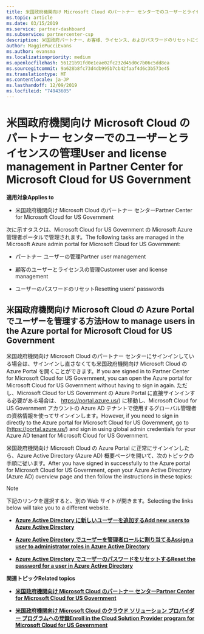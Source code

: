 ```yaml
---
title: 米国政府機関向け Microsoft Cloud のパートナー センターでのユーザーとライセンスの管理 | 米国政府機関向け Microsoft Cloud のパートナー センター
ms.topic: article
ms.date: 03/15/2019
ms.service: partner-dashboard
ms.subservice: partnercenter-csp
description: 米国政府パートナー、お客様、ライセンス、およびパスワードのリセットについて Microsoft Cloud のパートナーセンターを管理する方法と場所について説明します。
author: MaggiePucciEvans
ms.author: evansma
ms.localizationpriority: medium
ms.openlocfilehash: 56121b91fd0e1eae02fc232d45d0c7b06c5dd8ea
ms.sourcegitcommit: 9a628b8fc73d4db995b7cb42faaf4d6c3b573e45
ms.translationtype: MT
ms.contentlocale: ja-JP
ms.lasthandoff: 12/09/2019
ms.locfileid: "74943605"
---
```

# <a name="user-and-license-management-in-partner-center-for-microsoft-cloud-for-us-government"></a><span data-ttu-id="72926-103">米国政府機関向け Microsoft Cloud のパートナー センターでのユーザーとライセンスの管理</span><span class="sxs-lookup"><span data-stu-id="72926-103">User and license management in Partner Center for Microsoft Cloud for US Government</span></span>

<span data-ttu-id="72926-104">**適用対象**</span><span class="sxs-lookup"><span data-stu-id="72926-104">**Applies to**</span></span>

-  <span data-ttu-id="72926-105">米国政府機関向け Microsoft Cloud のパートナー センター</span><span class="sxs-lookup"><span data-stu-id="72926-105">Partner Center for Microsoft Cloud for US Government</span></span>

<span data-ttu-id="72926-106">次に示すタスクは、Microsoft Cloud for US Government の Microsoft Azure 管理者ポータルで管理されます。</span><span class="sxs-lookup"><span data-stu-id="72926-106">The following tasks are managed in the Microsoft Azure admin portal for Microsoft Cloud for US Government:</span></span>

- <span data-ttu-id="72926-107">パートナー ユーザーの管理</span><span class="sxs-lookup"><span data-stu-id="72926-107">Partner user management</span></span>

- <span data-ttu-id="72926-108">顧客のユーザーとライセンスの管理</span><span class="sxs-lookup"><span data-stu-id="72926-108">Customer user and license management</span></span>

- <span data-ttu-id="72926-109">ユーザーのパスワードのリセット</span><span class="sxs-lookup"><span data-stu-id="72926-109">Resetting users' passwords</span></span>


## <a name="how-to-manage-users-in-the-azure-portal-for-microsoft-cloud-for-us-government"></a><span data-ttu-id="72926-110">米国政府機関向け Microsoft Cloud の Azure Portal でユーザーを管理する方法</span><span class="sxs-lookup"><span data-stu-id="72926-110">How to manage users in the Azure portal for Microsoft Cloud for US Government</span></span>

<span data-ttu-id="72926-111">米国政府機関向け Microsoft Cloud のパートナー センターにサインインしている場合は、サインインし直さなくても米国政府機関向け Microsoft Cloud の Azure Portal を開くことができます。</span><span class="sxs-lookup"><span data-stu-id="72926-111">If you are signed in to Partner Center for Microsoft Cloud for US Government, you can open the Azure portal for Microsoft Cloud for US Government without having to sign in again.</span></span> <span data-ttu-id="72926-112">ただし、Microsoft Cloud for US Government の Azure Portal に直接サインインする必要がある場合は、 https://portal.azure.us/) に移動し、Microsoft Cloud for US Government アカウントの Azure AD テナントで使用するグローバル管理者の資格情報を使ってサインインします。</span><span class="sxs-lookup"><span data-stu-id="72926-112">However, if you need to sign in directly to the Azure portal for Microsoft Cloud for US Government, go to (https://portal.azure.us/) and sign in using global admin credentials for your Azure AD tenant for Microsoft Cloud for US Government.</span></span>

<span data-ttu-id="72926-113">米国政府機関向け Microsoft Cloud の Azure Portal に正常にサインインしたら、Azure Active Directory (Azure AD) 概要ページを開いて、次のトピックの手順に従います。</span><span class="sxs-lookup"><span data-stu-id="72926-113">After you have signed in successfully to the Azure portal for Microsoft Cloud for US Government, open your Azure Active Directory (Azure AD) overview page and then follow the instructions in these topics:</span></span>

> [!NOTE]  
> <span data-ttu-id="72926-114">下記のリンクを選択すると、別の Web サイトが開きます。</span><span class="sxs-lookup"><span data-stu-id="72926-114">Selecting the links below will take you to a different website.</span></span> 

-  [<span data-ttu-id="72926-115">**Azure Active Directory に新しいユーザーを追加する**</span><span class="sxs-lookup"><span data-stu-id="72926-115">**Add new users to Azure Active Directory**</span></span>](https://docs.microsoft.com/azure/active-directory/active-directory-users-create-azure-portal)

-  [<span data-ttu-id="72926-116">**Azure Active Directory でユーザーを管理者ロールに割り当てる**</span><span class="sxs-lookup"><span data-stu-id="72926-116">**Assign a user to administrator roles in Azure Active Directory**</span></span>](https://docs.microsoft.com/azure/active-directory/active-directory-users-assign-role-azure-portal)

-  [<span data-ttu-id="72926-117">**Azure Active Directory でユーザーのパスワードをリセットする**</span><span class="sxs-lookup"><span data-stu-id="72926-117">**Reset the password for a user in Azure Active Directory**</span></span>](https://docs.microsoft.com/azure/active-directory/active-directory-users-reset-password-azure-portal)

<span data-ttu-id="72926-118">**関連トピック**</span><span class="sxs-lookup"><span data-stu-id="72926-118">**Related topics**</span></span>

-  [<span data-ttu-id="72926-119">**米国政府機関向け Microsoft Cloud のパートナー センター**</span><span class="sxs-lookup"><span data-stu-id="72926-119">**Partner Center for Microsoft Cloud for US Government**</span></span>](partner-center-for-microsoft-us-govt-cloud.md)

-  [<span data-ttu-id="72926-120">**米国政府機関向け Microsoft Cloud のクラウド ソリューション プロバイダー プログラムへの登録**</span><span class="sxs-lookup"><span data-stu-id="72926-120">**Enroll in the Cloud Solution Provider program for Microsoft Cloud for US Government**</span></span>](enroll-in-csp-for-microsoft-us-govt-cloud.md)
